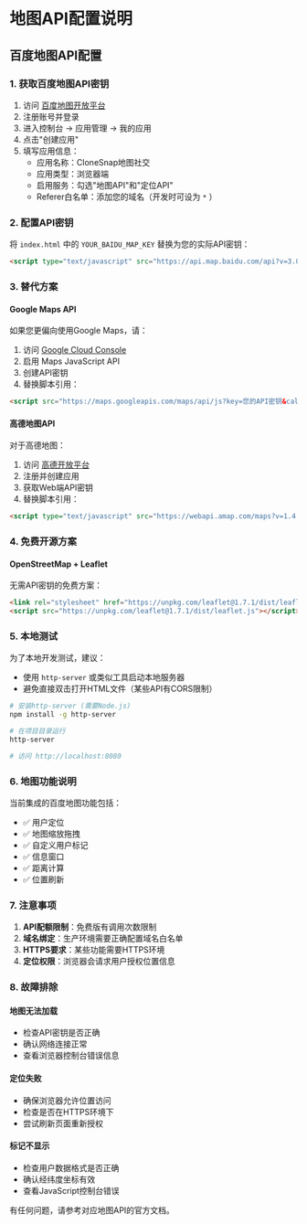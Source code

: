 # 地图API配置说明

## 百度地图API配置

### 1. 获取百度地图API密钥

1. 访问 [百度地图开放平台](https://lbsyun.baidu.com/)
2. 注册账号并登录
3. 进入控制台 → 应用管理 → 我的应用
4. 点击"创建应用"
5. 填写应用信息：
   - 应用名称：CloneSnap地图社交
   - 应用类型：浏览器端
   - 启用服务：勾选"地图API"和"定位API"
   - Referer白名单：添加您的域名（开发时可设为 `*` ）

### 2. 配置API密钥

将 `index.html` 中的 `YOUR_BAIDU_MAP_KEY` 替换为您的实际API密钥：

```html
<script type="text/javascript" src="https://api.map.baidu.com/api?v=3.0&ak=您的API密钥"></script>
```

### 3. 替代方案

#### Google Maps API
如果您更偏向使用Google Maps，请：

1. 访问 [Google Cloud Console](https://console.cloud.google.com/)
2. 启用 Maps JavaScript API
3. 创建API密钥
4. 替换脚本引用：

```html
<script src="https://maps.googleapis.com/maps/api/js?key=您的API密钥&callback=initGoogleMap"></script>
```

#### 高德地图API
对于高德地图：

1. 访问 [高德开放平台](https://lbs.amap.com/)
2. 注册并创建应用
3. 获取Web端API密钥
4. 替换脚本引用：

```html
<script type="text/javascript" src="https://webapi.amap.com/maps?v=1.4.15&key=您的API密钥"></script>
```

### 4. 免费开源方案

#### OpenStreetMap + Leaflet
无需API密钥的免费方案：

```html
<link rel="stylesheet" href="https://unpkg.com/leaflet@1.7.1/dist/leaflet.css" />
<script src="https://unpkg.com/leaflet@1.7.1/dist/leaflet.js"></script>
```

### 5. 本地测试

为了本地开发测试，建议：
- 使用 `http-server` 或类似工具启动本地服务器
- 避免直接双击打开HTML文件（某些API有CORS限制）

```bash
# 安装http-server (需要Node.js)
npm install -g http-server

# 在项目目录运行
http-server

# 访问 http://localhost:8080
```

### 6. 地图功能说明

当前集成的百度地图功能包括：
- ✅ 用户定位
- ✅ 地图缩放拖拽
- ✅ 自定义用户标记
- ✅ 信息窗口
- ✅ 距离计算
- ✅ 位置刷新

### 7. 注意事项

1. **API配额限制**：免费版有调用次数限制
2. **域名绑定**：生产环境需要正确配置域名白名单
3. **HTTPS要求**：某些功能需要HTTPS环境
4. **定位权限**：浏览器会请求用户授权位置信息

### 8. 故障排除

#### 地图无法加载
- 检查API密钥是否正确
- 确认网络连接正常
- 查看浏览器控制台错误信息

#### 定位失败
- 确保浏览器允许位置访问
- 检查是否在HTTPS环境下
- 尝试刷新页面重新授权

#### 标记不显示
- 检查用户数据格式是否正确
- 确认经纬度坐标有效
- 查看JavaScript控制台错误

有任何问题，请参考对应地图API的官方文档。 